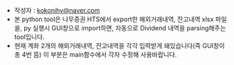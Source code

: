
 - 작성자 : kokonihy@naver.com
 - 본 python tool은 나무증권 HTS에서 export한 해외거래내역, 잔고내역 xlsx 파일을,
   py 실행시 GUI창으로 import하면, 자동으로 Dividend 내역을 parsing해주는 tool입니다.  
 - 현재 계좌 2개의 해외거래내역, 잔고내역을 각각 입력받게 돼있습니다(즉 GUI창이 총 4번 뜸)
   이 부분은 main함수에서 각자 수정해 사용바랍니다.
   


